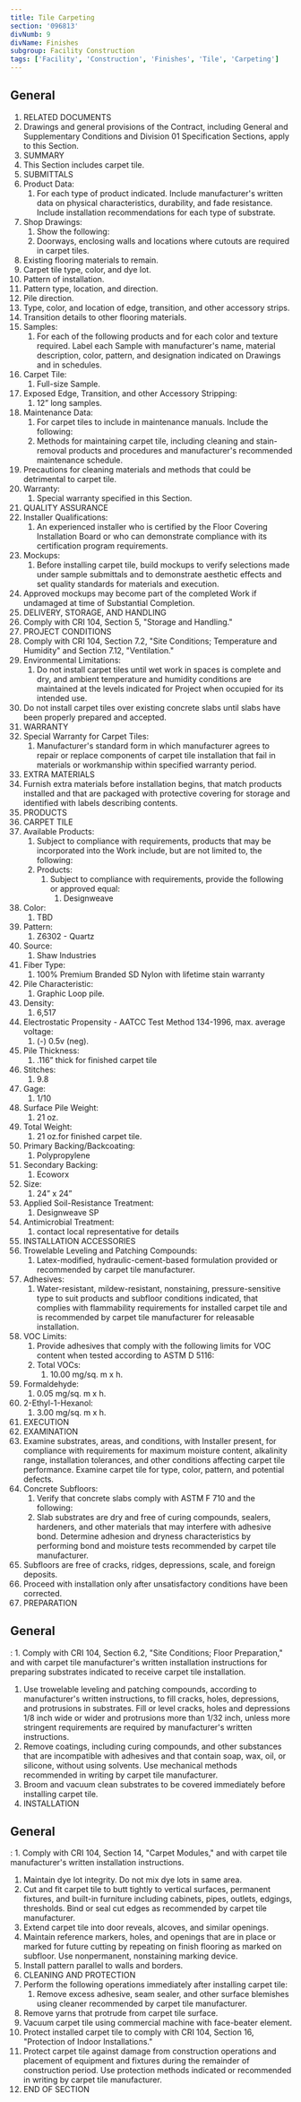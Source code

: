 ```yaml
---
title: Tile Carpeting
section: '096813'
divNumb: 9
divName: Finishes
subgroup: Facility Construction
tags: ['Facility', 'Construction', 'Finishes', 'Tile', 'Carpeting']
---
```



## General

   1. RELATED DOCUMENTS
   1. Drawings and general provisions of the Contract, including General and Supplementary Conditions and Division 01 Specification Sections, apply to this Section.
   1. SUMMARY
   1. This Section includes carpet tile.
   1. SUBMITTALS
   1. Product Data:
      1. For each type of product indicated. Include manufacturer's written data on physical characteristics, durability, and fade resistance. Include installation recommendations for each type of substrate.
   1. Shop Drawings:
      1. Show the following:
      1. Doorways, enclosing walls and locations where cutouts are required in carpet tiles.
   1. Existing flooring materials to remain.
   1. Carpet tile type, color, and dye lot.
   1. Pattern of installation.
   1. Pattern type, location, and direction.
   1. Pile direction.
   1. Type, color, and location of edge, transition, and other accessory strips.
   1. Transition details to other flooring materials.
   1. Samples:
      1. For each of the following products and for each color and texture required. Label each Sample with manufacturer's name, material description, color, pattern, and designation indicated on Drawings and in schedules.
   1. Carpet Tile:
      1. Full-size Sample.
   1. Exposed Edge, Transition, and other Accessory Stripping:
      1. 12” long samples.
   1. Maintenance Data:
      1. For carpet tiles to include in maintenance manuals. Include the following:
      1. Methods for maintaining carpet tile, including cleaning and stain-removal products and procedures and manufacturer's recommended maintenance schedule.
   1. Precautions for cleaning materials and methods that could be detrimental to carpet tile.
   1. Warranty:
      1. Special warranty specified in this Section.
   1. QUALITY ASSURANCE
   1. Installer Qualifications:
      1. An experienced installer who is certified by the Floor Covering Installation Board or who can demonstrate compliance with its certification program requirements.
   1. Mockups:
      1. Before installing carpet tile, build mockups to verify selections made under sample submittals and to demonstrate aesthetic effects and set quality standards for materials and execution.
   1. Approved mockups may become part of the completed Work if undamaged at time of Substantial Completion.
   1. DELIVERY, STORAGE, AND HANDLING
   1. Comply with CRI 104, Section 5, "Storage and Handling."
   1. PROJECT CONDITIONS
   1. Comply with CRI 104, Section 7.2, "Site Conditions; Temperature and Humidity" and Section 7.12, "Ventilation."
   1. Environmental Limitations:
      1. Do not install carpet tiles until wet work in spaces is complete and dry, and ambient temperature and humidity conditions are maintained at the levels indicated for Project when occupied for its intended use.
   1. Do not install carpet tiles over existing concrete slabs until slabs have been properly prepared and accepted.
   1. WARRANTY
   1. Special Warranty for Carpet Tiles:
      1. Manufacturer's standard form in which manufacturer agrees to repair or replace components of carpet tile installation that fail in materials or workmanship within specified warranty period.
   1. EXTRA MATERIALS
   1. Furnish extra materials before installation begins, that match products installed and that are packaged with protective covering for storage and identified with labels describing contents.
   1. PRODUCTS
   1. CARPET TILE
   1. Available Products:
      1. Subject to compliance with requirements, products that may be incorporated into the Work include, but are not limited to, the following:
      1. Products:
         1. Subject to compliance with requirements, provide the following or approved equal:
               1. Designweave
   1. Color:
      1. TBD
   1. Pattern:
      1. Z6302 - Quartz
   1. Source:
      1. Shaw Industries
   1. Fiber Type:
      1. 100% Premium Branded SD Nylon with lifetime stain warranty
   1. Pile Characteristic:
      1. Graphic Loop pile.
   1. Density:
      1. 6,517
   1. Electrostatic Propensity - AATCC Test Method 134-1996, max. average voltage:
      1. (-) 0.5v (neg).
   1. Pile Thickness:
      1. .116” thick for finished carpet tile
   1. Stitches:
      1. 9.8
   1. Gage:
      1. 1/10
   1. Surface Pile Weight:
      1. 21 oz.
   1. Total Weight:
      1. 21 oz.for finished carpet tile.
   1. Primary Backing/Backcoating:
      1. Polypropylene
   1. Secondary Backing:
      1. Ecoworx
   1. Size:
      1. 24” x 24”
   1. Applied Soil-Resistance Treatment:
      1. Designweave SP
   1. Antimicrobial Treatment:
      1. contact local representative for details
   1. INSTALLATION ACCESSORIES
   1. Trowelable Leveling and Patching Compounds:
      1. Latex-modified, hydraulic-cement-based formulation provided or recommended by carpet tile manufacturer.
   1. Adhesives:
      1. Water-resistant, mildew-resistant, nonstaining, pressure-sensitive type to suit products and subfloor conditions indicated, that complies with flammability requirements for installed carpet tile and is recommended by carpet tile manufacturer for releasable installation.
   1. VOC Limits:
      1. Provide adhesives that comply with the following limits for VOC content when tested according to ASTM D 5116:
      1. Total VOCs:
         1. 10.00 mg/sq. m x h.
   1. Formaldehyde:
      1. 0.05 mg/sq. m x h.
   1. 2-Ethyl-1-Hexanol:
      1. 3.00 mg/sq. m x h.
   1. EXECUTION
   1. EXAMINATION
   1. Examine substrates, areas, and conditions, with Installer present, for compliance with requirements for maximum moisture content, alkalinity range, installation tolerances, and other conditions affecting carpet tile performance. Examine carpet tile for type, color, pattern, and potential defects.
   1. Concrete Subfloors:
      1. Verify that concrete slabs comply with ASTM F 710 and the following:
      1. Slab substrates are dry and free of curing compounds, sealers, hardeners, and other materials that may interfere with adhesive bond. Determine adhesion and dryness characteristics by performing bond and moisture tests recommended by carpet tile manufacturer.
   1. Subfloors are free of cracks, ridges, depressions, scale, and foreign deposits.
   1. Proceed with installation only after unsatisfactory conditions have been corrected.
   1. PREPARATION

## General

:
      1. Comply with CRI 104, Section 6.2, "Site Conditions; Floor Preparation," and with carpet tile manufacturer's written installation instructions for preparing substrates indicated to receive carpet tile installation.
   1. Use trowelable leveling and patching compounds, according to manufacturer's written instructions, to fill cracks, holes, depressions, and protrusions in substrates. Fill or level cracks, holes and depressions 1/8 inch wide or wider and protrusions more than 1/32 inch, unless more stringent requirements are required by manufacturer's written instructions.
   1. Remove coatings, including curing compounds, and other substances that are incompatible with adhesives and that contain soap, wax, oil, or silicone, without using solvents. Use mechanical methods recommended in writing by carpet tile manufacturer.
   1. Broom and vacuum clean substrates to be covered immediately before installing carpet tile.
   1. INSTALLATION

## General

:
      1. Comply with CRI 104, Section 14, "Carpet Modules," and with carpet tile manufacturer's written installation instructions.
   1. Maintain dye lot integrity. Do not mix dye lots in same area.
   1. Cut and fit carpet tile to butt tightly to vertical surfaces, permanent fixtures, and built-in furniture including cabinets, pipes, outlets, edgings, thresholds. Bind or seal cut edges as recommended by carpet tile manufacturer.
   1. Extend carpet tile into door reveals, alcoves, and similar openings.
   1. Maintain reference markers, holes, and openings that are in place or marked for future cutting by repeating on finish flooring as marked on subfloor. Use nonpermanent, nonstaining marking device.
   1. Install pattern parallel to walls and borders.
   1. CLEANING AND PROTECTION
   1. Perform the following operations immediately after installing carpet tile:
      1. Remove excess adhesive, seam sealer, and other surface blemishes using cleaner recommended by carpet tile manufacturer.
   1. Remove yarns that protrude from carpet tile surface.
   1. Vacuum carpet tile using commercial machine with face-beater element.
   1. Protect installed carpet tile to comply with CRI 104, Section 16, "Protection of Indoor Installations."
   1. Protect carpet tile against damage from construction operations and placement of equipment and fixtures during the remainder of construction period. Use protection methods indicated or recommended in writing by carpet tile manufacturer.
   1. END OF SECTION

